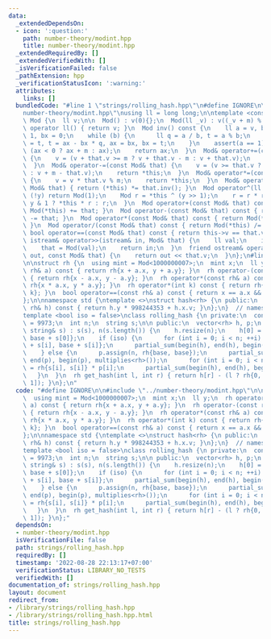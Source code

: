 ```yaml
---
data:
  _extendedDependsOn:
  - icon: ':question:'
    path: number-theory/modint.hpp
    title: number-theory/modint.hpp
  _extendedRequiredBy: []
  _extendedVerifiedWith: []
  _isVerificationFailed: false
  _pathExtension: hpp
  _verificationStatusIcon: ':warning:'
  attributes:
    links: []
  bundledCode: "#line 1 \"strings/rolling_hash.hpp\"\n#define IGNORE\n\n#line 1 \"\
    number-theory/modint.hpp\"\nusing ll = long long;\n\ntemplate <const ll m>\nstruct\
    \ Mod {\n  ll v;\n\n  Mod() : v(0){};\n  Mod(ll _v) : v((_v + m) % m){};\n  explicit\
    \ operator ll() { return v; }\n  Mod inv() const {\n    ll a = v, b = m, ax =\
    \ 1, bx = 0;\n    while (b) {\n      ll q = a / b, t = a % b;\n      a = b, b\
    \ = t, t = ax - bx * q, ax = bx, bx = t;\n    }\n    assert(a == 1);\n    ax =\
    \ (ax < 0 ? ax + m : ax);\n    return ax;\n  }\n  Mod& operator+=(const Mod& that)\
    \ {\n    v = (v + that.v >= m ? v + that.v - m : v + that.v);\n    return *this;\n\
    \  }\n  Mod& operator-=(const Mod& that) {\n    v = (v >= that.v ? v - that.v\
    \ : v + m - that.v);\n    return *this;\n  }\n  Mod& operator*=(const Mod& that)\
    \ {\n    v = v * that.v % m;\n    return *this;\n  }\n  Mod& operator/=(const\
    \ Mod& that) { return (*this) *= that.inv(); }\n  Mod operator^(ll y) {\n    if\
    \ (!y) return Mod(1);\n    Mod r = *this ^ (y >> 1);\n    r = r * r;\n    return\
    \ y & 1 ? *this * r : r;\n  }\n  Mod operator+(const Mod& that) const { return\
    \ Mod(*this) += that; }\n  Mod operator-(const Mod& that) const { return Mod(*this)\
    \ -= that; }\n  Mod operator*(const Mod& that) const { return Mod(*this) *= that;\
    \ }\n  Mod operator/(const Mod& that) const { return Mod(*this) /= that; }\n \
    \ bool operator==(const Mod& that) const { return this->v == that.v; }\n  friend\
    \ istream& operator>>(istream& in, Mod& that) {\n    ll val;\n    in >> val;\n\
    \    that = Mod(val);\n    return in;\n  }\n  friend ostream& operator<<(ostream&\
    \ out, const Mod& that) {\n    return out << that.v;\n  }\n};\n#line 4 \"strings/rolling_hash.hpp\"\
    \n\nstruct rh {\n  using mint = Mod<1000000007>;\n  mint x;\n  ll y;\n  rh operator+(const\
    \ rh& a) const { return rh{x + a.x, y + a.y}; }\n  rh operator-(const rh& a) const\
    \ { return rh{x - a.x, y - a.y}; }\n  rh operator*(const rh& a) const { return\
    \ rh{x * a.x, y * a.y}; }\n  rh operator*(int k) const { return rh{x * k, y *\
    \ k}; }\n  bool operator==(const rh& a) const { return x == a.x && y == a.y; }\n\
    };\n\nnamespace std {\ntemplate <>\nstruct hash<rh> {\n public:\n  size_t operator()(const\
    \ rh& h) const { return h.y * 998244353 + h.x.v; }\n};\n}  // namespace std\n\n\
    template <bool iso = false>\nclass rolling_hash {\n private:\n  const ll base\
    \ = 9973;\n  int n;\n  string s;\n\n public:\n  vector<rh> h, p;\n  rolling_hash(const\
    \ string& s) : s(s), n(s.length()) {\n    h.resize(n);\n    h[0] = rh{base + s[0],\
    \ base + s[0]};\n    if (iso) {\n      for (int i = 0; i < n; ++i) h[i] = rh{base\
    \ + s[i], base + s[i]};\n      partial_sum(begin(h), end(h), begin(h), multiplies<rh>());\n\
    \    } else {\n      p.assign(n, rh{base, base});\n      partial_sum(begin(p),\
    \ end(p), begin(p), multiplies<rh>());\n      for (int i = 0; i < n; ++i) h[i]\
    \ = rh{s[i], s[i]} * p[i];\n      partial_sum(begin(h), end(h), begin(h));\n \
    \   }\n  }\n  rh get_hash(int l, int r) { return h[r] - (l ? rh{0, 0} : h[l -\
    \ 1]); }\n};\n"
  code: "#define IGNORE\n\n#include \"../number-theory/modint.hpp\"\n\nstruct rh {\n\
    \  using mint = Mod<1000000007>;\n  mint x;\n  ll y;\n  rh operator+(const rh&\
    \ a) const { return rh{x + a.x, y + a.y}; }\n  rh operator-(const rh& a) const\
    \ { return rh{x - a.x, y - a.y}; }\n  rh operator*(const rh& a) const { return\
    \ rh{x * a.x, y * a.y}; }\n  rh operator*(int k) const { return rh{x * k, y *\
    \ k}; }\n  bool operator==(const rh& a) const { return x == a.x && y == a.y; }\n\
    };\n\nnamespace std {\ntemplate <>\nstruct hash<rh> {\n public:\n  size_t operator()(const\
    \ rh& h) const { return h.y * 998244353 + h.x.v; }\n};\n}  // namespace std\n\n\
    template <bool iso = false>\nclass rolling_hash {\n private:\n  const ll base\
    \ = 9973;\n  int n;\n  string s;\n\n public:\n  vector<rh> h, p;\n  rolling_hash(const\
    \ string& s) : s(s), n(s.length()) {\n    h.resize(n);\n    h[0] = rh{base + s[0],\
    \ base + s[0]};\n    if (iso) {\n      for (int i = 0; i < n; ++i) h[i] = rh{base\
    \ + s[i], base + s[i]};\n      partial_sum(begin(h), end(h), begin(h), multiplies<rh>());\n\
    \    } else {\n      p.assign(n, rh{base, base});\n      partial_sum(begin(p),\
    \ end(p), begin(p), multiplies<rh>());\n      for (int i = 0; i < n; ++i) h[i]\
    \ = rh{s[i], s[i]} * p[i];\n      partial_sum(begin(h), end(h), begin(h));\n \
    \   }\n  }\n  rh get_hash(int l, int r) { return h[r] - (l ? rh{0, 0} : h[l -\
    \ 1]); }\n};"
  dependsOn:
  - number-theory/modint.hpp
  isVerificationFile: false
  path: strings/rolling_hash.hpp
  requiredBy: []
  timestamp: '2022-08-28 22:13:17+07:00'
  verificationStatus: LIBRARY_NO_TESTS
  verifiedWith: []
documentation_of: strings/rolling_hash.hpp
layout: document
redirect_from:
- /library/strings/rolling_hash.hpp
- /library/strings/rolling_hash.hpp.html
title: strings/rolling_hash.hpp
---
```

